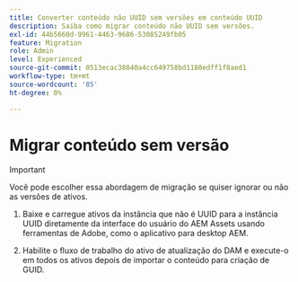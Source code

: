```yaml
---
title: Converter conteúdo não UUID sem versões em conteúdo UUID
description: Saiba como migrar conteúdo não UUID sem versões.
exl-id: 44b5660d-9961-4463-9686-53085249fb05
feature: Migration
role: Admin
level: Experienced
source-git-commit: 0513ecac38840a4cc649758bd1180edff1f8aed1
workflow-type: tm+mt
source-wordcount: '85'
ht-degree: 0%

---
```


# Migrar conteúdo sem versão

>[!IMPORTANT]
>
> Você pode escolher essa abordagem de migração se quiser ignorar ou não as versões de ativos.


1. Baixe e carregue ativos da instância que não é UUID para a instância UUID diretamente da interface do usuário do AEM Assets usando ferramentas de Adobe, como o aplicativo para desktop AEM.

1. Habilite o fluxo de trabalho do ativo de atualização do DAM e execute-o em todos os ativos depois de importar o conteúdo para criação de GUID.
